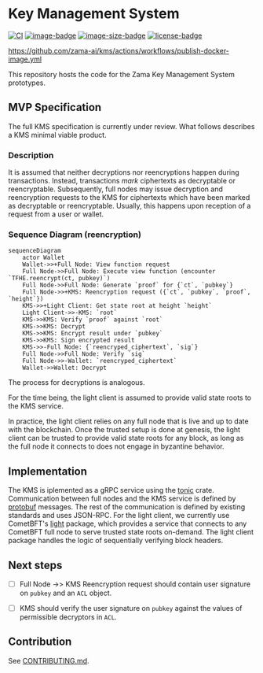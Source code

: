 # Key Management System

[![CI](https://github.com/zama-ai/kms/workflows/CI/badge.svg)](https://github.com/zama-ai/kms/actions)
[![image-badge](https://ghcr-badge.egpl.dev/zama-ai/kms/tags?trim=major)](https://github.com/zama-ai/kms/pkgs/container/kms)
[![image-size-badge](https://ghcr-badge.egpl.dev/zama-ai/kms/size)](https://github.com/zama-ai/kms/pkgs/container/kms)
[![license-badge](https://img.shields.io/badge/License-BSD-blue)](LICENSE)


https://github.com/zama-ai/kms/actions/workflows/publish-docker-image.yml

This repository hosts the code for the Zama Key Management System prototypes.

## MVP Specification

The full KMS specification is currently under review. What follows describes a KMS minimal viable product.

### Description
It is assumed that neither decryptions nor reencryptions happen during transactions. Instead, transactions *mark* ciphertexts as decryptable or reencryptable.
Subsequently, full nodes may issue decryption and reencryption requests to the KMS for ciphertexts which have been marked as decryptable or reencryptable. Usually, this happens upon reception of a request from a user or wallet.

### Sequence Diagram (reencryption)

```mermaid
sequenceDiagram
    actor Wallet
    Wallet->>+Full Node: View function request
    Full Node->>Full Node: Execute view function (encounter `TFHE.reencrypt(ct, pubkey)`)
    Full Node->>Full Node: Generate `proof` for {`ct`, `pubkey`}
    Full Node->>+KMS: Reencryption request ({`ct`, `pubkey`, `proof`, `height`})
    KMS->>+Light Client: Get state root at height `height`
    Light Client->>-KMS: `root`
    KMS->>KMS: Verify `proof` against `root`
    KMS->>KMS: Decrypt
    KMS->>KMS: Encrypt result under `pubkey`
    KMS->>KMS: Sign encrypted result
    KMS->>-Full Node: {`reencryped_ciphertext`, `sig`}
    Full Node->>Full Node: Verify `sig`
    Full Node->>-Wallet: `reencryped_ciphertext`
    Wallet->>Wallet: Decrypt
```
The process for decryptions is analogous.

For the time being, the light client is assumed to provide valid state roots to the KMS service.

In practice, the light client relies on any full node that is live and up to date with the blockchain.
Once the trusted setup is done at genesis, the light client can be trusted to provide valid state roots for any block, as long as the full node it connects to does not engage in byzantine behavior.

## Implementation

The KMS is iplemented as a gRPC service using the [tonic](https://github.com/hyperium/tonic) crate.
Communication between full nodes and the KMS service is defined by [protobuf](/proto/kms.proto) messages.
The rest of the communication is defined by existing standards and uses JSON-RPC.
For the light client, we currently use CometBFT's [light](https://pkg.go.dev/github.com/cometbft/cometbft/light) package, which provides a service that connects to any CometBFT full node to serve trusted state roots on-demand.
The light client package handles the logic of sequentially verifying block headers.

## Next steps
- [ ] Full Node ->> KMS Reencryption request should contain user signature on `pubkey` and an `ACL` object.
- [ ] KMS should verify the user signature on `pubkey` against the values of permissible decryptors in `ACL`.


## Contribution

See [CONTRIBUTING.md](CONTRIBUTING.md).


